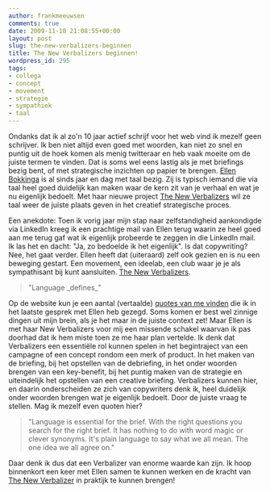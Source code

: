 ```yaml
---
author: frankmeeuwsen
comments: true
date: 2009-11-10 21:08:55+00:00
layout: post
slug: the-new-verbalizers-beginnen
title: The New Verbalizers beginnen!
wordpress_id: 295
tags:
- collega
- concept
- movement
- strategie
- sympathiek
- taal
---
```


Ondanks dat ik al zo'n 10 jaar actief schrijf voor het web vind ik mezelf geen schrijver. Ik ben niet altijd even goed met woorden, kan niet zo snel en puntig uit de hoek komen als menig twitteraar en heb vaak moeite om de juiste termen te vinden. Dat is soms wel eens lastig als je met briefings bezig bent, of met strategische inzichten op papier te brengen. [Ellen Bokkinga](http://textualbranding.com/) is al sinds jaar en dag met taal bezig. Zij is typisch iemand die via taal heel goed duidelijk kan maken waar de kern zit van je verhaal en wat je nu eigenlijk bedoelt. Met haar nieuwe project [The New Verbalizers](http://www.newverbalizers.com/) wil ze taal weer de juiste plaats geven in het creatief strategische proces.

<!-- more -->

Een anekdote: Toen ik vorig jaar mijn stap naar zelfstandigheid aankondigde via LinkedIn kreeg ik een prachtige mail van Ellen terug waarin ze heel goed aan me terug gaf wat ik eigenlijk probeerde te zeggen in die LinkedIn mail. Ik las het en dacht: "Ja, zo bedoelde ik het eigenlijk". Is dat copywriting? Nee, het gaat verder. Ellen heeft dat (uiteraard) zelf ook gezien en is nu een beweging gestart. Een movement, een ideelab, een club waar je je als sympathisant bij kunt aansluiten. [The New Verbalizers](http://www.newverbalizers.com/).


<blockquote>"Language _defines_"</blockquote>


Op de website kun je een aantal (vertaalde) [quotes van me vinden](http://www.newverbalizers.com/index.php/2009/11/frank-meeuwsen-the-incredible-adventure-online-consultant/) die ik in het laatste gesprek met Ellen heb gezegd. Soms komen er best wel zinnige dingen uit mijn brein, als je het maar in de juiste context zet! Maar Ellen is met haar New Verbalizers voor mij een missende schakel waarvan ik pas doorhad dat ik hem miste toen ze me haar plan vertelde. Ik denk dat Verbalizers een essentiële rol kunnen spelen in het begintraject van een campagne of een concept rondom een merk of product. In het maken van de briefing, bij het opstellen van de debriefing, in het onder woorden brengen van een key-benefit, bij het puntig maken van de strategie en uiteindelijk het opstellen van een creative briefing. Verbalizers kunnen hier, en daarin onderscheiden ze zich van copywriters denk ik, heel duidelijk onder woorden brengen wat je eigenlijk bedoelt. Door de juiste vraag te stellen. Mag ik mezelf even quoten hier?


<blockquote>"Language is essential for the brief. With the right questions you search for the right brief. It has nothing to do with word magic or clever synonyms. It's plain language to say what we all mean. The one idea we all agree on."</blockquote>


Daar denk ik dus dat een Verbalizer van enorme waarde kan zijn. Ik hoop binnenkort een keer met Ellen samen te kunnen werken en de kracht van [The New Verbalizer](http://www.newverbalizers.com/) in praktijk te kunnen brengen!
